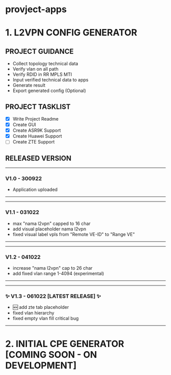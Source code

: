 # provject-apps
# 1. L2VPN CONFIG GENERATOR

## PROJECT GUIDANCE

- Collect topology technical data
- Verify vlan on all path
- Verify RDID in RR MPLS MTI
- Input verified technical data to apps
- Generate result
- Export generated config (Optional)

## PROJECT TASKLIST

- [x] Write Project Readme
- [x] Create GUI
- [x] Create ASR9K Support
- [x] Create Huawei Support
- [ ] Create ZTE Support

## RELEASED VERSION

*************
### V1.0 - 300922

- Application uploaded
*************

*************
### V1.1 - 031022

- max "nama l2vpn" capped to 16 char
- add visual placeholder nama l2vpn
- fixed visual label vpls from "Remote VE-ID" to "Range VE"
*************

*************
###  V1.2 - 041022

- increase "nama l2vpn" cap to 26 char
- add fixed vlan range 1-4094 (experimental)
*************

*************
### :sparkles: V1.3 - 061022 [LATEST RELEASE] :sparkles:

- :new: add zte tab placeholder
- fixed vlan hierarchy
- fixed empty vlan fill critical bug
*************

# 2. INITIAL CPE GENERATOR [COMING SOON - ON DEVELOPMENT] 